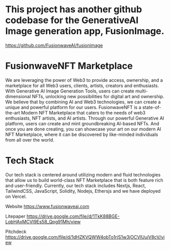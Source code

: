 # This project has another github codebase for the GenerativeAI Image generation app, FusionImage.

https://github.com/FusionwaveAI/fusionimage

# FusionwaveNFT Marketplace

We are leveraging the power of Web3 to provide access, ownership, and a marketplace for all Web3 users, clients, artists, creators and enthusiasts. With Generative AI Image Generation Tools, users can create multi-dimensional NFTs, unlocking new possibilities for digital art and ownership. We believe that by combining AI and Web3 technologies, we can create a unique and powerful platform for our users. FusionwaveNFT is a state-of-the-art Modern NFT Marketplace that caters to the needs of web3 enthusiasts, NFT artists, and AI artists. Through our powerful Generative AI platform, users can create and mint groundbreaking AI-based NFTs. And once you are done creating, you can showcase your art on our modern AI NFT Marketplace, where it can be discovered by like-minded individuals from all over the world.

# Tech Stack

Our tech stack is centered around utilizing modern and fluid technologies that allow us to build world-class NFT Marketplace that is both feature rich and user-friendly. Currently, our tech stack includes Nextjs, React, TailwindCSS, JavaScript, Solidity, Nodejs, Ethersjs and we have deployed on Vercel.

Website
https://www.fusionwaveai.com

Litepaper
https://drive.google.com/file/d/1TkK88BGE-LobHAxMCVI9Es58_Qpg91Mh/view

Pitchdeck
https://drive.google.com/file/d/1dHZKVQWW4obTo1rjS1w3jOCVlUujV8cV/view
